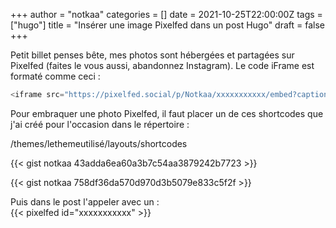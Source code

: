 +++
author = "notkaa"
categories = []
date = 2021-10-25T22:00:00Z
tags = ["hugo"]
title = "Insérer une image Pixelfed dans un post Hugo"
draft = false
+++

Petit billet penses bête, mes photos sont hébergées et partagées sur Pixelfed (faites le vous aussi, abandonnez Instagram). 
Le code iFrame est formaté comme ceci :
```php
<iframe src="https://pixelfed.social/p/Notkaa/xxxxxxxxxxx/embed?caption=true&likes=false&layout=full" class="pixelfed__embed" style="max-width: 100%; border: 0" width="400" allowfullscreen="allowfullscreen"></iframe><script async defer src="https://pixelfed.social/embed.js"></script>
```
Pour embraquer une photo Pixelfed, il faut placer un de ces shortcodes que j'ai créé pour l'occasion dans le répertoire :  

/themes/lethemeutilisé/layouts/shortcodes

{{< gist notkaa 43adda6ea60a3b7c54aa3879242b7723 >}}

{{< gist notkaa 758df36da570d970d3b5079e833c5f2f >}}

Puis dans le post l'appeler avec un :  
{{< pixelfed id="xxxxxxxxxxx" >}}

